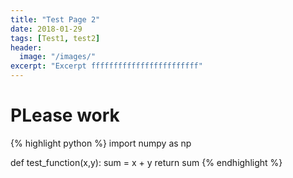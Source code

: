```yaml
---
title: "Test Page 2"
date: 2018-01-29
tags: [Test1, test2]
header:
  image: "/images/"
excerpt: "Excerpt ffffffffffffffffffffffff"
---
```

# PLease work

{% highlight python %}
import numpy as np

def test_function(x,y):
  sum = x + y
  return sum
{% endhighlight %}
